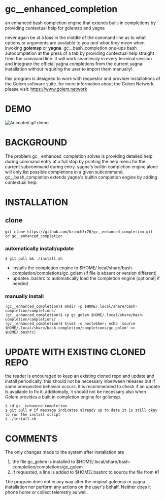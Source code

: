 # gc__enhanced_completion
an enhanced bash completion engine that extends built-in completions by providing contextual help for golemsp and yagna

never again be at a loss in the middle of the command line as to what options or arguments are available to you _and what they mean_ when invoking **golemsp** or **yagna**. gc__bash_completion one-ups bash autocompletion at the press of a tab by providing contextual help straight from the command line. it will work seamlessly in every terminal session and integrate the official yagna completions from the current yagna installation without requiring the user to import them manually!

this program is designed to work with requestor and provider installations of the Golem software suite. for more information about the Golem Network, please visit: https://www.golem.network

# DEMO
![Animated gif demo](https://krunch3r76.github.io/gc__bash_completion/gc__completion.gif)

# BACKGROUND
The problem gc__enhanced_completion solves is providing detailed help during command entry at a full stop by printing the help menu for the current subcommand during entry. yagna's builtin completion engine alone will only list possible completions in a given subcommand. gc__bash_completion extends yagna's builtin completion engine by adding contextual help.


# INSTALLATION
## clone
```
git clone https://github.com/krunch3r76/gc__enhanced_completion.git
cd gc__enhanced_completion
```

### automatically install/update
```
$ git pull && ./install.sh
```
- installs the completion engine to $HOME/.local/share/bash-completion/completions/gc_golem (if file is absent or version different)
- updates .bashrc to automatically load the completion engine [optional] if needed

### manually install
```
(gc__enhanced_completion)$ mkdir -p $HOME/.local/share/bash-completion/completions/
(gc__enhanced_completion)$ cp gc_golem $HOME/.local/share/bash-completion/completions/
(gc__enhanced_completion)$ $(set -o noclobber; echo 'source $HOME/.local/share/bash-completion/completions/gc_golem' >> $HOME/.bashrc)
```

# UPDATE WITH EXISTING CLONED REPO
the reader is encouraged to keep an existing cloned repo and update and install periodically. this should not be necessary inbetween releases but if some unexpected behavior occurs, it is recommended to check if an update is available to fix it. additoinally, it should not be necessary also when Golem provides a built in completion engine for golemsp.
```
$ cd gc__enhanced_completion
$ git pull # if message indicates already up to date it is still okay to run the install script
$ ./install.sh
```

# COMMENTS
The only changes made to the system after installation are
1) the file gc_golem is installed to $HOME/.local/share/bash-completion/completions/gc_golem
2) if requested, a line is added to $HOME/.bashrc to source the file from #1

The program does not in any way alter the original golemsp or yagna installation nor perform any actions on the user's behalf. Neither does it phone home or collect telemetry as well.
